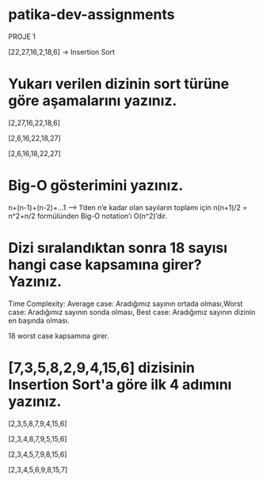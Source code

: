 # patika-dev-assignments

PROJE 1

[22,27,16,2,18,6] -> Insertion Sort

# Yukarı verilen dizinin sort türüne göre aşamalarını yazınız.

[2,27,16,22,18,6] 

[2,6,16,22,18,27]

[2,6,16,18,22,27]

# Big-O gösterimini yazınız.

n+(n-1)+(n-2)+…1  --> 1’den n’e kadar olan sayıların toplamı için n(n+1)/2 = n^2+n/2 formülünden Big-O notation’ı O(n^2)’dir. 

# Dizi sıralandıktan sonra 18 sayısı hangi case kapsamına girer? Yazınız.
 
Time Complexity: Average case: Aradığımız sayının ortada olması,Worst case: Aradığımız sayının sonda olması, Best case: Aradığımız sayının dizinin en başında olması.


18 worst case kapsamına girer.


# [7,3,5,8,2,9,4,15,6] dizisinin Insertion Sort'a göre ilk 4 adımını yazınız.

[2,3,5,8,7,9,4,15,6]

[2,3,4,8,7,9,5,15,6]

[2,3,4,5,7,9,8,15,6]

[2,3,4,5,6,9,8,15,7]
